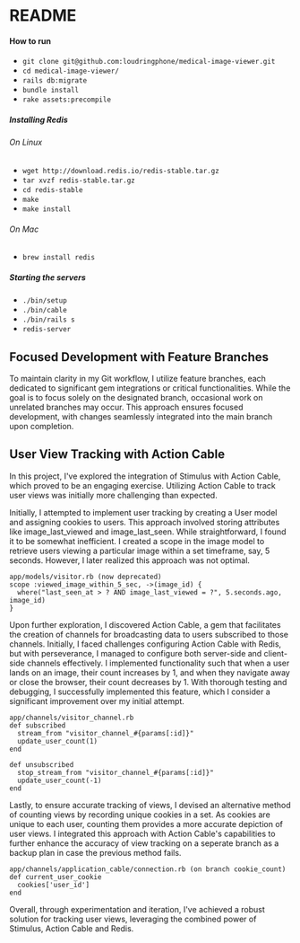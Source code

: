 # README

#### How to run
- `git clone git@github.com:loudringphone/medical-image-viewer.git`
- `cd medical-image-viewer/`
- `rails db:migrate`
- `bundle install`
- `rake assets:precompile`

##### Installing Redis
###### On Linux
- `wget http://download.redis.io/redis-stable.tar.gz`
- `tar xvzf redis-stable.tar.gz`
- `cd redis-stable`
- `make`
- `make install`
###### On Mac
- `brew install redis`
##### Starting the servers
- `./bin/setup`
- `./bin/cable`
- `./bin/rails s`
- `redis-server`

## Focused Development with Feature Branches
To maintain clarity in my Git workflow, I utilize feature branches, each dedicated to significant gem integrations or critical functionalities. While the goal is to focus solely on the designated branch, occasional work on unrelated branches may occur. This approach ensures focused development, with changes seamlessly integrated into the main branch upon completion.

## User View Tracking with Action Cable
In this project, I've explored the integration of Stimulus with Action Cable, which proved to be an engaging exercise. Utilizing Action Cable to track user views was initially more challenging than expected.

Initially, I attempted to implement user tracking by creating a User model and assigning cookies to users. This approach involved storing attributes like image_last_viewed and image_last_seen. While straightforward, I found it to be somewhat inefficient. I created a scope in the image model to retrieve users viewing a particular image within a set timeframe, say, 5 seconds. However, I later realized this approach was not optimal.

```
app/models/visitor.rb (now deprecated)
scope :viewed_image_within_5_sec, ->(image_id) {
  where("last_seen_at > ? AND image_last_viewed = ?", 5.seconds.ago, image_id)
}
```

Upon further exploration, I discovered Action Cable, a gem that facilitates the creation of channels for broadcasting data to users subscribed to those channels. Initially, I faced challenges configuring Action Cable with Redis, but with perseverance, I managed to configure both server-side and client-side channels effectively. I implemented functionality such that when a user lands on an image, their count increases by 1, and when they navigate away or close the browser, their count decreases by 1. With thorough testing and debugging, I successfully implemented this feature, which I consider a significant improvement over my initial attempt.

```
app/channels/visitor_channel.rb
def subscribed
  stream_from "visitor_channel_#{params[:id]}"
  update_user_count(1)
end

def unsubscribed
  stop_stream_from "visitor_channel_#{params[:id]}"
  update_user_count(-1)
end
```


Lastly, to ensure accurate tracking of views, I devised an alternative method of counting views by recording unique cookies in a set. As cookies are unique to each user, counting them provides a more accurate depiction of user views. I integrated this approach with Action Cable's capabilities to further enhance the accuracy of view tracking on a seperate branch as a backup plan in case the previous method fails.

```
app/channels/application_cable/connection.rb (on branch cookie_count)
def current_user_cookie
  cookies['user_id']
end
```


Overall, through experimentation and iteration, I've achieved a robust solution for tracking user views, leveraging the combined power of Stimulus, Action Cable and Redis.
